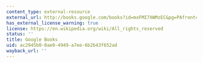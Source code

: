 ```yaml
---
content_type: external-resource
external_url: http://books.google.com/books?id=mxFMI7XWMzEC&pg=PAfrontcover
has_external_license_warning: true
license: https://en.wikipedia.org/wiki/All_rights_reserved
status: ''
title: Google Books
uid: ac2945b0-0ae0-4949-a7ee-6b2b43f652ad
wayback_url: ''
---
```

